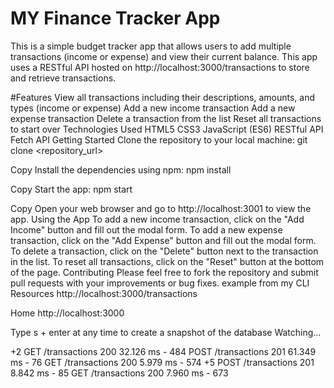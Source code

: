 #  MY Finance Tracker App
 
This is a simple budget tracker app that allows users to add multiple transactions (income or expense) and view their current balance. This app uses a RESTful API hosted on http://localhost:3000/transactions to store and retrieve transactions.

#Features
View all transactions including their descriptions, amounts, and types (income or expense)
Add a new income transaction
Add a new expense transaction
Delete a transaction from the list
Reset all transactions to start over
Technologies Used
HTML5
CSS3
JavaScript (ES6)
RESTful API
Fetch API
Getting Started
Clone the repository to your local machine:
git clone <repository_url>

Copy
Install the dependencies using npm:
npm install

Copy
Start the app:
npm start

Copy
Open your web browser and go to http://localhost:3001 to view the app.
Using the App
To add a new income transaction, click on the "Add Income" button and fill out the modal form.
To add a new expense transaction, click on the "Add Expense" button and fill out the modal form.
To delete a transaction, click on the "Delete" button next to the transaction in the list.
To reset all transactions, click on the "Reset" button at the bottom of the page.
 Contributing
Please feel free to fork the repository and submit pull requests with your improvements or bug fixes.
  example from my CLI 
 Resources
  http://localhost:3000/transactions

  Home
  http://localhost:3000

  Type s + enter at any time to create a snapshot of the database
  Watching...


+2
GET /transactions 200 32.126 ms - 484
POST /transactions 201 61.349 ms - 76
GET /transactions 200 5.979 ms - 574
+5
POST /transactions 201 8.842 ms - 85
GET /transactions 200 7.960 ms - 673